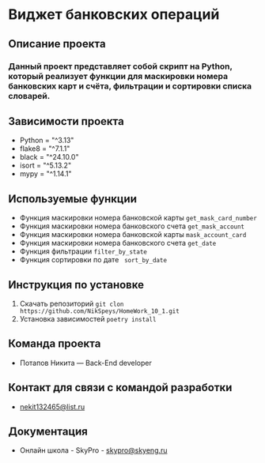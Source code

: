 # Виджет банковских операций

## Описание проекта

### Данный проект представляет собой скрипт на Python, который реализует функции для маскировки номера банковских карт и счёта, фильтрации и сортировки списка словарей.

## Зависимости проекта

+ Python = "^3.13"
+ flake8 = "^7.1.1"
+ black = "^24.10.0"
+ isort = "^5.13.2"
+ mypy = "^1.14.1"

## Используемые функции

+ Функция маскировки номера банковской карты ```get_mask_card_number```
+ Функция маскировки номера банковского счета ```get_mask_account```
+ Функция маскировки номера банковской карты ```mask_account_card```
+ Функция маскировки номера банковского счета ```get_date```
+ Функция фильтрации ```filter_by_state```
+ Функция сортировки по дате ``` sort_by_date```

## Инструкция по установке

1. Скачать репозиторий
   ``` git clon https://github.com/NikSpeys/HomeWork_10_1.git ```
2. Установка зависимостей
   ``` poetry install ```

## Команда проекта

+ Потапов Никита — Back-End developer

## Контакт для связи с командой разработки

+ nekit132465@list.ru

## Документация

+ Онлайн школа - SkyPro - skypro@skyeng.ru
